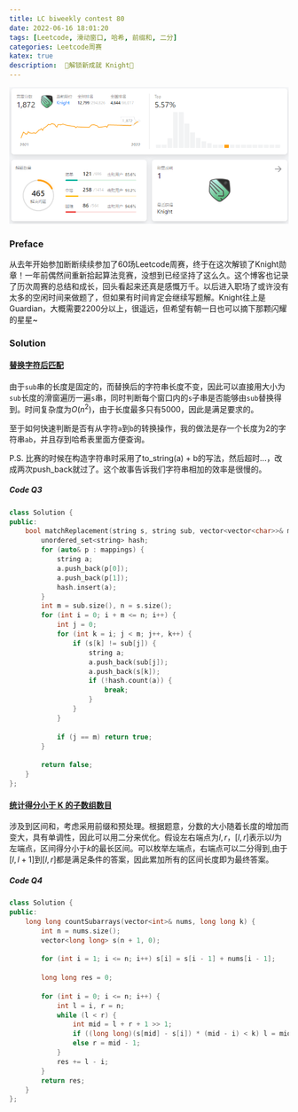 ```yaml
---
title: LC biweekly contest 80
date: 2022-06-16 18:01:20
tags: [Leetcode, 滑动窗口, 哈希, 前缀和, 二分]
categories: Leetcode周赛
katex: true
description:  🎉解锁新成就 Knight🎉
---
```


![ranking](/images/LC-biweekly-contest-80/ranking.png)

<!--more-->


###  **Preface**

从去年开始参加断断续续参加了60场Leetcode周赛，终于在这次解锁了Knight勋章！一年前偶然间重新拾起算法竞赛，没想到已经坚持了这么久。这个博客也记录了历次周赛的总结和成长，回头看起来还真是感慨万千。以后进入职场了或许没有太多的空闲时间来做题了，但如果有时间肯定会继续写题解。Knight往上是Guardian，大概需要2200分以上，很遥远，但希望有朝一日也可以摘下那颗闪耀的星星~




###  **Solution**

#### [替换字符后匹配](https://leetcode.cn/problems/match-substring-after-replacement/)

由于`sub`串的长度是固定的，而替换后的字符串长度不变，因此可以直接用大小为`sub`长度的滑窗遍历一遍`s`串，同时判断每个窗口内的`s`子串是否能够由`sub`替换得到。时间复杂度为$O(n^2)$，由于长度最多只有$5000$，因此是满足要求的。

至于如何快速判断是否有从字符`a`到`b`的转换操作，我的做法是存一个长度为2的字符串`ab`，并且存到哈希表里面方便查询。

P.S. 比赛的时候在构造字符串时采用了to_string(a) + b的写法，然后超时...，改成两次push_back就过了。这个故事告诉我们字符串相加的效率是很慢的。

##### **Code Q3**

```cpp
class Solution {
public:
    bool matchReplacement(string s, string sub, vector<vector<char>>& mappings) {
        unordered_set<string> hash;
        for (auto& p : mappings) {
            string a;
            a.push_back(p[0]);
            a.push_back(p[1]);
            hash.insert(a);
        }
        int m = sub.size(), n = s.size();
        for (int i = 0; i + m <= n; i++) {
            int j = 0;
            for (int k = i; j < m; j++, k++) {
                if (s[k] != sub[j]) {
                    string a;
                    a.push_back(sub[j]);
                    a.push_back(s[k]);
                    if (!hash.count(a)) {
                        break;
                    }
                }
            }
            
            if (j == m) return true;
        }
        
        return false;
    }
};
```

#### [统计得分小于 K 的子数组数目](https://leetcode.cn/problems/count-subarrays-with-score-less-than-k/)

涉及到区间和，考虑采用前缀和预处理。根据题意，分数的大小随着长度的增加而变大，具有单调性，因此可以用二分来优化。假设左右端点为$l, r$，$[l,r]$表示以$l$为左端点，区间得分小于$k$的最长区间。可以枚举左端点，右端点可以二分得到,由于$[l,l+1]$到$[l,r]$都是满足条件的答案，因此累加所有的区间长度即为最终答案。

##### **Code Q4**

```cpp
class Solution {
public:
    long long countSubarrays(vector<int>& nums, long long k) {
        int n = nums.size();
        vector<long long> s(n + 1, 0);
        
        for (int i = 1; i <= n; i++) s[i] = s[i - 1] + nums[i - 1];
        
        long long res = 0;
        
        for (int i = 0; i <= n; i++) {
            int l = i, r = n;
            while (l < r) {
                int mid = l + r + 1 >> 1;
                if ((long long)(s[mid] - s[i]) * (mid - i) < k) l = mid;
                else r = mid - 1;
            }
            res += l - i;
        }
        return res;
    }
};
```
